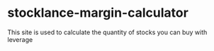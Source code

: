 # stocklance-margin-calculator
This site is used to calculate the quantity of stocks you can buy with leverage
